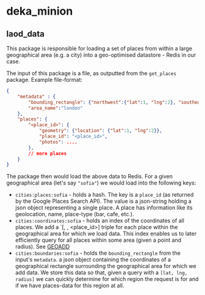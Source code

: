 # deka_minion
## laod_data

This package is responsible for loading a set of places from within a large geographical area (e.g. a city) into
a geo-optimised datastore - Redis in our case.

The input of this package is a file, as outputted from the `get_places` package. Example file-format:
```json
{
    "metadata" : {
        "bounding_rectangle": {"northwest":{"lat":1, "lng":2}, "southeast":{"lat":1, "lng":2}},
        "area_name":"london"
    },
    "places": {
        "<place_id>": {
            "geometry": {"location": {"lat":1, "lng":2}},
            "place_id": "<place_id>",
            "photos": ....
        },
        // more places
    }
}
```

The package then would load the above data to Redis.
For a given geographical area (let's say `"sofia"`) we would load into the following keys:
* `cities:places:sofia` - holds a hash. The key is a `place_id` (as returned by the Google Places Search API). The
value is a json-string holding a json object representing a single place. A place has information like its geolocation,
name, place-type (bar, cafe, etc.).
* `cities:coordinates:sofia` - holds an index of the coordinates of all places. We add a `[<lat>, <lng>, <place_id>] triple
for each place within the geographical area for which we load data. This index enables us to later efficiently query
for all places within some area (given a point and radius). See  [GEOADD](https://redis.io/commands/geoadd)
* `cities:boundaries:sofia` - holds the `bounding_rectangle` from the input's `metadata`. a json object containing the coordinates of a geographical rectangle surrounding the geographical area for which we add data.
We store this data so that, given a query with a `[lat, lng, radius]` we can quickly determine for which region the request is for and if we have places-data for this region at all.
